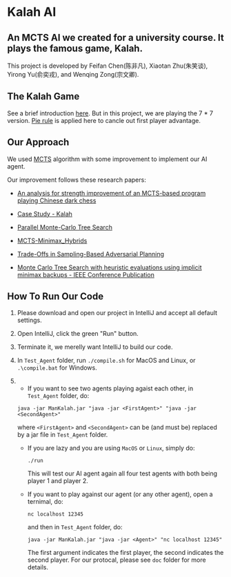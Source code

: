 # Kalah AI
## An MCTS AI we created for a university course. It plays the famous game, Kalah.

This project is developed by Feifan Chen(陈非凡), Xiaotan Zhu(朱笑谈), Yirong Yu(俞奕戎), and Wenqing Zong(宗文卿).

## The Kalah Game

See a brief introduction [here](https://en.wikipedia.org/wiki/Kalah). But in this project, we are playing the 7 * 7 version. [Pie rule](https://en.wikipedia.org/wiki/Pie_rule) is applied here to cancle out first player advantage.

## Our Approach

We used [MCTS](https://en.wikipedia.org/wiki/Monte_Carlo_tree_search) algorithm with some improvement to implement our AI agent. 

Our improvement follows these research papers:

* [An analysis for strength improvement of an MCTS-based program playing Chinese dark chess](https://www.sciencedirect.com/science/article/pii/S0304397516302705#se0100)

* [Case Study - Kalah](https://www.cs.drexel.edu/~jpopyack/Courses/AI/Sp15/notes/CaseStudy_Kalah.pdf)

* [Parallel Monte-Carlo Tree Search](https://dke.maastrichtuniversity.nl/m.winands/documents/multithreadedMCTS2.pdf)

* [MCTS-Minimax_Hybrids](https://dke.maastrichtuniversity.nl/m.winands/documents/mcts-minimax_hybrids_final.pdf)

* [Trade-Offs in Sampling-Based Adversarial Planning](https://aaai.org/ocs/index.php/ICAPS/ICAPS11/paper/view/2708/3154)

* [Monte Carlo Tree Search with heuristic evaluations using implicit minimax backups - IEEE Conference Publication](https://ieeexplore.ieee.org/document/6932903)

    

## How To Run Our Code

1. Please download and open our project in IntelliJ and accept all default settings. 

2. Open IntelliJ, click the green "Run" button.

3. Terminate it, we merelly want IntelliJ to build our code.

4. In `Test_Agent` folder, run `./compile.sh` for MacOS and Linux, or `.\compile.bat` for Windows.

5. * If you want to see two agents playing agaist each other, in `Test_Agent` folder, do:

    ```shell
    java -jar ManKalah.jar "java -jar <FirstAgent>" "java -jar <SecondAgent>"
    ```

    where `<FirstAgent>` and `<SecondAgent>` can be (and must be) replaced by a jar file in `Test_Agent` folder.

    * If you are lazy and you are using `MacOS` or `Linux`, simply do:

        ```shell
        ./run
        ```

        This will test our AI agent again all four test agents with both being player 1 and player 2.

    * If you want to play against our agent (or any other agent), open a ternimal, do:
   
        ```shell
        nc localhost 12345
        ```
   
        and then in `Test_Agent` folder, do:
   
        ```shell
        java -jar ManKalah.jar "java -jar <Agent>" "nc localhost 12345"
        ```
   
        The first argument indicates the first player, the second indicates the second player. For our protocal, please see `doc` folder for more details.